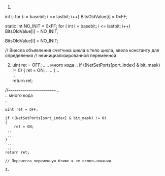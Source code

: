 1.   
int i;
for (i = basebit;  i <= lastbit;  i++)
    BitsOldValue[i] = 0xFF;

static int NO_INIT   =  0xFF;
for ( int i = basebit;  i <= lastbit;  i++)
    BitsOldValue[i] = NO_INIT;

BitsOldValue[i] = NO_INIT;

// Внесла объявления счетчика цикла в тело цикла, ввела константу для определения 
// неинициализированной переменной 

2.  
    uint ret = OFF;
    ..
    .. много кода
    ..
    if ((NetSetPorts[port_index] & bit_mask) != 0)
    {
        ret = ON;
     ..
     ..
    }
    ..  
    ..  
    return ret;  
         
//------------------------
    ..  
    .. много кода  
    ..  
    
    uint ret = OFF;  
     
    if ((NetSetPorts[port_index] & bit_mask) != 0)  
    {  
        ret = ON;  
     ..  
     ..  
    }  
     ..  
     .. 
    return ret;

    // Перенесла переменную ближе к ее использованию  

    3.  
    








